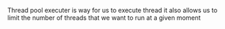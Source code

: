 Thread pool executer is way for us to execute thread it also allows us to limit the number of threads that we want to run at  a given moment